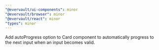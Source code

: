 ```yaml
---
"@evervault/ui-components": minor
"@evervault/browser": minor
"@evervault/react": minor
"types": minor
---
```


Add autoProgress option to Card component to automatically progress to the next input when an input becomes valid.

